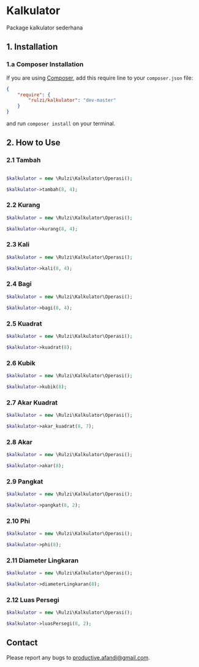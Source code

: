 # Kalkulator

Package kalkulator sederhana

## 1. Installation

### 1.a Composer Installation

If you are using [Composer](https://getcomposer.org), add this require line to your `composer.json` file:

```json
{
    "require": {
        "rulzi/kalkulator": "dev-master"
    }
}
```

and run `composer install` on your terminal.

## 2. How to Use

### 2.1 Tambah

```php

$kalkulator = new \Rulzi\Kalkulator\Operasi();

$kalkulator->tambah(8, 4);

```

### 2.2 Kurang

```php
$kalkulator = new \Rulzi\Kalkulator\Operasi();

$kalkulator->kurang(8, 4);
```

### 2.3 Kali

```php
$kalkulator = new \Rulzi\Kalkulator\Operasi();

$kalkulator->kali(8, 4);
```

### 2.4 Bagi

```php
$kalkulator = new \Rulzi\Kalkulator\Operasi();

$kalkulator->bagi(8, 4);
```

### 2.5 Kuadrat

```php
$kalkulator = new \Rulzi\Kalkulator\Operasi();

$kalkulator->kuadrat(8);
```

### 2.6 Kubik

```php
$kalkulator = new \Rulzi\Kalkulator\Operasi();

$kalkulator->kubik(8);
```

### 2.7 Akar Kuadrat

```php
$kalkulator = new \Rulzi\Kalkulator\Operasi();

$kalkulator->akar_kuadrat(8, 7);
```

### 2.8 Akar

```php
$kalkulator = new \Rulzi\Kalkulator\Operasi();

$kalkulator->akar(8);
```


### 2.9 Pangkat

```php
$kalkulator = new \Rulzi\Kalkulator\Operasi();

$kalkulator->pangkat(8, 2);
```

### 2.10 Phi

```php
$kalkulator = new \Rulzi\Kalkulator\Operasi();

$kalkulator->phi(8);
```

### 2.11 Diameter Lingkaran 

```php
$kalkulator = new \Rulzi\Kalkulator\Operasi();

$kalkulator->diameterLingkaran(8);
```

### 2.12 Luas Persegi

```php
$kalkulator = new \Rulzi\Kalkulator\Operasi();

$kalkulator->luasPersegi(8, 2);
```

## Contact

Please report any bugs to productive.afandi@gmail.com.